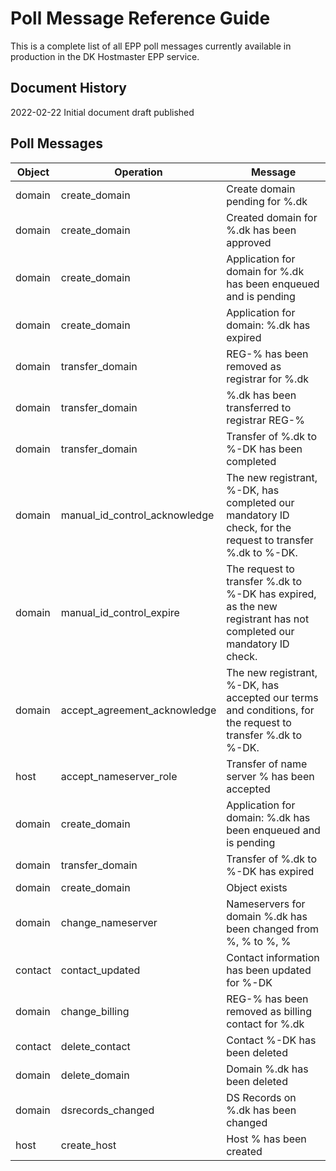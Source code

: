 # Poll Message Reference Guide

This is a complete list of all EPP poll messages currently available in production in the DK Hostmaster EPP service.

## Document History
2022-02-22  Initial document draft published

## Poll Messages

|Object |Operation                    |Message                                                                                                            |
|-------|-----------------------------|-------------------------------------------------------------------------------------------------------------------|
|domain |create_domain                |Create domain pending for %.dk                                                                                     |
|domain |create_domain                |Created domain for %.dk has been approved                                                                          |
|domain |create_domain                |Application for domain for %.dk has been enqueued and is pending                                                   |
|domain |create_domain                |Application for domain: %.dk has expired                                                                           |
|domain |transfer_domain              |REG-% has been removed as registrar for %.dk                                                                       |
|domain |transfer_domain              |%.dk has been transferred to registrar REG-%                                                                       |
|domain |transfer_domain              |Transfer of %.dk to %-DK has been completed                                                                        |
|domain |manual_id_control_acknowledge|The new registrant, %-DK, has completed our mandatory ID check, for the request to transfer %.dk to %-DK.          |
|domain |manual_id_control_expire     |The request to transfer %.dk to %-DK has expired, as the new registrant has not completed our mandatory ID check.  |
|domain |accept_agreement_acknowledge |The new registrant, %-DK, has accepted our terms and conditions, for the request to transfer %.dk to %-DK.         |
|host   |accept_nameserver_role       |Transfer of name server % has been accepted                                                                        |
|domain |create_domain                |Application for domain: %.dk has been enqueued and is pending                                                      |
|domain |transfer_domain              |Transfer of %.dk to %-DK has expired                                                                               |
|domain |create_domain                |Object exists                                                                                                      |
|domain |change_nameserver            |Nameservers for domain %.dk has been changed from %, % to %, %                                                     |
|contact|contact_updated              |Contact information has been updated for %-DK                                                                      |
|domain |change_billing               |REG-% has been removed as billing contact for %.dk                                                                 |
|contact|delete_contact               |Contact %-DK has been deleted                                                                                      |
|domain |delete_domain                |Domain %.dk has been deleted                                                                                       |
|domain |dsrecords_changed            |DS Records on %.dk has been changed                                                                                |
|host   |create_host                  |Host % has been created                                                                                            |

